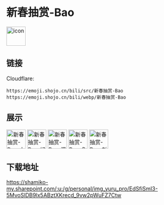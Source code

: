# 新春抽赏-Bao
<img src="https://emoji.shojo.cn/bili/src/新春抽赏-Bao/icon.png" width="50" height="50" alt="icon">

## 链接
Cloudflare:
```
https://emoji.shojo.cn/bili/src/新春抽赏-Bao
https://emoji.shojo.cn/bili/webp/新春抽赏-Bao
```
## 展示
<img src="https://emoji.shojo.cn/bili/src/新春抽赏-Bao/新春抽赏-Bao-大吃大喝.png" width="50" height="50" alt="新春抽赏-Bao-大吃大喝">
<img src="https://emoji.shojo.cn/bili/src/新春抽赏-Bao/新春抽赏-Bao-好耶.png" width="50" height="50" alt="新春抽赏-Bao-好耶">
<img src="https://emoji.shojo.cn/bili/src/新春抽赏-Bao/新春抽赏-Bao-潜水.png" width="50" height="50" alt="新春抽赏-Bao-潜水">
<img src="https://emoji.shojo.cn/bili/src/新春抽赏-Bao/新春抽赏-Bao-兔年吉祥.png" width="50" height="50" alt="新春抽赏-Bao-兔年吉祥">
<img src="https://emoji.shojo.cn/bili/src/新春抽赏-Bao/新春抽赏-Bao-新年祈愿.png" width="50" height="50" alt="新春抽赏-Bao-新年祈愿">

## 下载地址

https://shamiko-my.sharepoint.com/:u:/g/personal/img_yuru_pro/EdSfiSmI3-5MvoSlDB9lx5ABztXKrecd_9vw2pWuFZ7Ctw